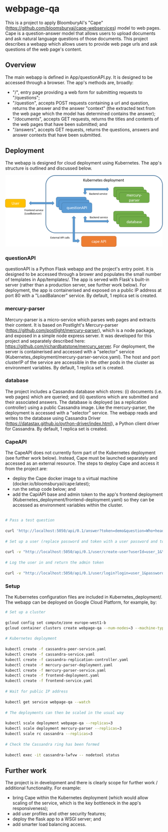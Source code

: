 # webpage-qa

This is a project to apply BloomburyAI's "Cape" (https://github.com/bloomsburyai/cape-webservices) model to web pages. Cape is a question-answer model that allows users to upload documents and ask natural language questions of those documents. This project describes a webapp which allows users to provide web page urls and ask questions of the web page's content.

## Overview

The main webapp is defined in App/questionAPI.py. It is designed to be accessed through a browser. The app's methods are, broadly:

 - "/", entry page providing a web form for submitting requests to "/questions";
 - "/question", accepts POST requests containing a url and question, returns the answer and the answer "context" (the extracted text from the web page which the model has determined contains the answer);
 - "/documents", accepts GET requests, returns the titles and contents of the web pages that have been submitted; and
 - "/answers", accepts GET requests, returns the questions, answers and answer contexts that have been submitted.
 
## Deployment

The webapp is designed for cloud deployment using Kubernetes. The app's structure is outlined and discussed below.

![alt text](https://github.com/richardbatstone/webpage-qa/blob/master/deployment_graphic.png "Deployment structure")

### questionAPI

questionAPI is a Python Flask webapp and the project's entry point. It is designed to be accessed through a brower and populates the small number of templates in App/templates/. The app is served with Flask's built-in server (rather than a production server, see further work below). For deployment, the app is containerised and exposed on a public IP address at port 80 with a "LoadBalancer" service. By default, 1 replica set is created.

### mercury-parser

Mercury-parser is a micro-service which parses web pages and extracts their content. It is based on Postlight's Mercury-parser (https://github.com/postlight/mercury-parser), which is a node package, and exposed in a simple node express server. It was developed for this project and separately described here: https://github.com/richardbatstone/mercury_server. For deployment, the server is containerised and accessed with a "selector" service (Kubernetes_deployment/mercury-parser-service.yaml). The host and port clusterIP of the service are accessible in the other pods in the cluster as environment variables. By default, 1 replica set is created.

### database

The project includes a Cassandra database which stores: (i) documents (i.e. web pages) which are queried; and (ii) questions which are submitted and their associated answers. The database is deployed (as a replication controller) using a public Cassandra image. Like the mercury-parser, the deployment is accessed with a "selector" service. The webapp reads and writes to the database using Cassandra Driver (https://datastax.github.io/python-driver/index.html), a Python client driver for Cassandra. By default, 1 replica set is created.

### CapeAPI

The CapeAPI does not currently form part of the Kubernetes deployment (see further work below). Instead, Cape must be launched separately and accessed as an external resource. The steps to deploy Cape and access it from the project are:

 - deploy the Cape docker image to a virtual machine (docker.io/bloomsburyai/cape:latest);
 - run the setup code below; and
 - add the CapiAPI base and admin token to the app's frontend deployment (Kubernetes_deployment/frontend-deployment.yaml) so they can be accessed as environment variables within the cluster.
 
 ```bash
 
 # Pass a test question
 
 curl 'http://localhost:5050/api/0.1/answer?token=demo&question=Who+heads+the+board?&text=The+board+is+represented+by+the+chairman'
 
 # Set up a user (replace password and token with a user password and token)
 
 curl -v "http://localhost:5050/api/0.1/user/create-user?userId=user_1&\password=password&token=token&superAdminToken=REPLACEME"
 
 # Log the user in and return the admin token
 
 curl -v "http://localhost:5050/api/0.1/user/login?login=user_1&password=password"
 
 ```
 ### Setup
 
 The Kubernetes configuration files are included in Kubernetes_deployment/. The webapp can be deployed on Google Cloud Platform, for example, by:
 
 ```bash
 # Set up a cluster
 
 gcloud config set compute/zone europe-west1-b
 gcloud container clusters create webpage-qa --num-nodes=3 --machine-type "n1-standard-2"
 
 # Kubernetes deployment
 
 kubectl create -f cassandra-peer-service.yaml
 kubectl create -f cassandra-service.yaml
 kubectl create -f cassandra-replication-controller.yaml
 kubectl create -f mercury-parser-deployment.yaml
 kubectl create -f mercury-parser-service.yaml
 kubectl create -f frontend-deployment.yaml
 kubectl create -f frontend-service.yaml
 
 # Wait for public IP address
 
 kubectl get service webpage-qa --watch
 
 # The deployments can then be scaled in the usual way
 
 kubectl scale deployment webpage-qa --replicas=3
 kubectl scale deployment mercury-parser --replicas=3
 kubectl scale rc cassandra --replicas=3
 
 # Check the Cassandra ring has been formed
 
 kubectl exec -it cassandra-lwfvw -- nodetool status
 ```
 
 ## Further work

The project is in development and there is clearly scope for further work / additional functionality. For example:

 - bring Cape within the Kubernetes deployment (which would allow scaling of the service, which is the key bottleneck in the app's responsiveness);
 - add user profiles and other security features;
 - deploy the flask app to a WSGI server; and
 - add smarter load balancing access.
